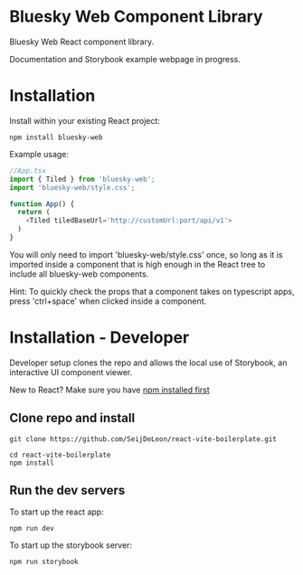 # Bluesky Web Component Library
Bluesky Web React component library. 

Documentation and Storybook example webpage in progress.

#  Installation
Install within your existing React project:
```
npm install bluesky-web
```

Example usage:
```js
//App.tsx
import { Tiled } from 'bluesky-web';
import 'bluesky-web/style.css';

function App() {
  return (
    <Tiled tiledBaseUrl='http://customUrl:port/api/v1'>
  )
}
```

You will only need to import 'bluesky-web/style.css' once, so long as it is imported inside a component that is high enough in the React tree to include all bluesky-web components.

Hint: To quickly check the props that a component takes on typescript apps, press 'ctrl+space' when clicked inside a component.

# Installation - Developer
Developer setup clones the repo and allows the local use of Storybook, an interactive UI component viewer.

New to React? Make sure you have [npm installed first](https://docs.npmjs.com/downloading-and-installing-node-js-and-npm)

## Clone repo and install

```
git clone https://github.com/SeijDeLeon/react-vite-boilerplate.git
```

```
cd react-vite-boilerplate
npm install
```

## Run the dev servers
To start up the react app:
```
npm run dev
```

To start up the storybook server:
```
npm run storybook
```





